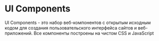 # UI Components
UI Components - это набор веб-компонентов с открытым исходным кодом для создания пользовательского интерфейса сайтов и веб-приложений. Все компоненты построены на чистом CSS и JavaScript
